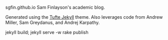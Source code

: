 sgfin.github.io
Sam Finlayson's academic blog.

Generated using the [Tufte Jekyll](https://github.com/clayh53/tufte-jekyll) theme. Also leverages code from Andrew Miller, Sam Greydanus, and Andrej Karpathy.



jekyll build; jekyll serve -w
rake publish